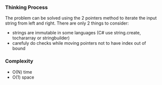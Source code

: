 ### Thinking Process

The problem can be solved using the 2 pointers method to iterate the input string from left and right.
There are only 2 things to consider:
- strings are immutable in some languages (C# use string.create, tochararray or stringbuilder)
- carefuly do checks while moving pointers not to have index out of bound

### Complexity

* O(N) time
* O(1) space 
